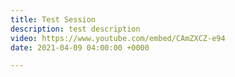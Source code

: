 ```yaml
---
title: Test Session
description: test description
video: https://www.youtube.com/embed/CAmZXCZ-e94
date: 2021-04-09 04:00:00 +0000

---
```

